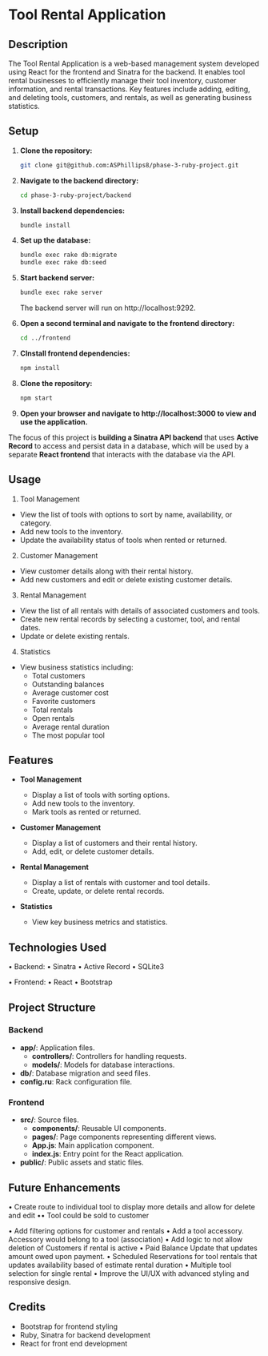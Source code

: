 # Tool Rental Application

## Description

The Tool Rental Application is a web-based management system developed using React for the frontend and Sinatra for the backend. It enables tool rental businesses to efficiently manage their tool inventory, customer information, and rental transactions. Key features include adding, editing, and deleting tools, customers, and rentals, as well as generating business statistics.

## Setup

1. **Clone the repository:**
   ```bash
   git clone git@github.com:ASPhillips8/phase-3-ruby-project.git
   ```
2. **Navigate to the backend directory:**
   ```bash
   cd phase-3-ruby-project/backend
   ```
3. **Install backend dependencies:**
   ```bash
   bundle install
   ```
4. **Set up the database:**
   ```bash
   bundle exec rake db:migrate
   bundle exec rake db:seed
   ```
5. **Start backend server:**

   ```bash
   bundle exec rake server
   ```

   The backend server will run on http://localhost:9292.

6. **Open a second terminal and navigate to the frontend directory:**
   ```bash
   cd ../frontend
   ```
7. **CInstall frontend dependencies:**
   ```bash
   npm install
   ```
8. **Clone the repository:**
   ```bash
   npm start
   ```
9. **Open your browser and navigate to http://localhost:3000 to view and use the application.**

The focus of this project is **building a Sinatra API backend** that uses
**Active Record** to access and persist data in a database, which will be used
by a separate **React frontend** that interacts with the database via the API.

## Usage

1. Tool Management

- View the list of tools with options to sort by name, availability, or category.
- Add new tools to the inventory.
- Update the availability status of tools when rented or returned.

2. Customer Management

- View customer details along with their rental history.
- Add new customers and edit or delete existing customer details.

3. Rental Management

- View the list of all rentals with details of associated customers and tools.
- Create new rental records by selecting a customer, tool, and rental dates.
- Update or delete existing rentals.

4. Statistics

- View business statistics including:
  - Total customers
  - Outstanding balances
  - Average customer cost
  - Favorite customers
  - Total rentals
  - Open rentals
  - Average rental duration
  - The most popular tool

## Features

- **Tool Management**

  - Display a list of tools with sorting options.
  - Add new tools to the inventory.
  - Mark tools as rented or returned.

- **Customer Management**

  - Display a list of customers and their rental history.
  - Add, edit, or delete customer details.

- **Rental Management**

  - Display a list of rentals with customer and tool details.
  - Create, update, or delete rental records.

- **Statistics**
  - View key business metrics and statistics.

## Technologies Used

• Backend:
• Sinatra
• Active Record
• SQLite3

• Frontend:
• React
• Bootstrap

## Project Structure

### Backend

- **app/**: Application files.
  - **controllers/**: Controllers for handling requests.
  - **models/**: Models for database interactions.
- **db/**: Database migration and seed files.
- **config.ru**: Rack configuration file.

### Frontend

- **src/**: Source files.
  - **components/**: Reusable UI components.
  - **pages/**: Page components representing different views.
  - **App.js**: Main application component.
  - **index.js**: Entry point for the React application.
- **public/**: Public assets and static files.

## Future Enhancements

• Create route to individual tool to display more details and allow for delete and edit
•• Tool could be sold to customer

• Add filtering options for customer and rentals
• Add a tool accessory. Accessory would belong to a tool (association)
• Add logic to not allow deletion of Customers if rental is active
• Paid Balance Update that updates amount owed upon payment.
• Scheduled Reservations for tool rentals that updates availability based of estimate rental duration
• Multiple tool selection for single rental
• Improve the UI/UX with advanced styling and responsive design.

## Credits

- Bootstrap for frontend styling
- Ruby, Sinatra for backend development
- React for front end development

